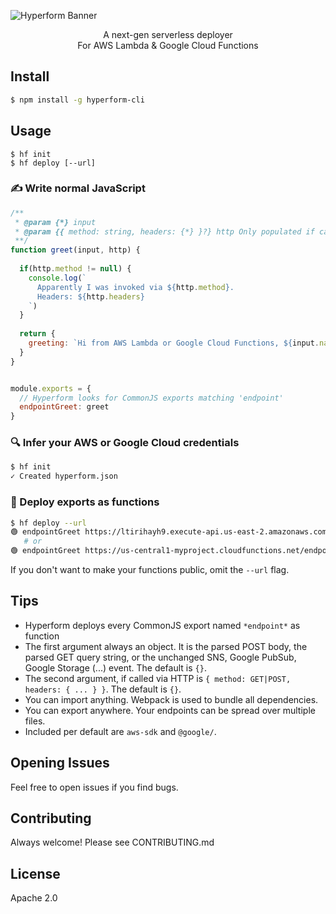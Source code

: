 ![Hyperform Banner](https://github.com/qngapparat/hyperform/blob/master/hyperform-banner.png)


<p align="center">A next-gen serverless deployer
<br>For AWS Lambda & Google Cloud Functions</p>

## Install

```sh
$ npm install -g hyperform-cli
```


## Usage

```
$ hf init 
$ hf deploy [--url]
```

### ✍️ Write normal JavaScript


```js
/**
 * @param {*} input 
 * @param {{ method: string, headers: {*} }?} http Only populated if called via GET or POST
 **/
function greet(input, http) {
  
  if(http.method != null) {
    console.log(`
      Apparently I was invoked via ${http.method}. 
      Headers: ${http.headers}
    `)
  }
  
  return { 
    greeting: `Hi from AWS Lambda or Google Cloud Functions, ${input.name} !` 
  }
}


module.exports = {
  // Hyperform looks for CommonJS exports matching 'endpoint'
  endpointGreet: greet 
}
```

### 🔍 Infer your AWS or Google Cloud credentials

```sh
$ hf init
✓ Created hyperform.json
```

### 🚀 Deploy exports as functions

```sh 
$ hf deploy --url
🟢 endpointGreet https://ltirihayh9.execute-api.us-east-2.amazonaws.com/endpointGreet
   # or
🟢 endpointGreet https://us-central1-myproject.cloudfunctions.net/endpointGreet
```

If you don't want to make your functions public, omit the `--url` flag.

<!-- 

TODO remove this? Esp with --url optional
## Invoke 

Your functions  detect from where they are invoked (GET, POST, Provider console, SNS event) so they always receive the same payload.

For instance, you can GET or POST to them.
Or you can use them internally with the provider.

```sh
#######
# GET #
#######

$ curl https://us-central1-myproj.cloudfunctions.net/endpointEcho?a=1

> {"Hi from AWS Lambda or Google Cloud Functions!
      GET or POST body received: {\"a\":1}}"

########
# POST #
########

$ curl \
  -X POST \
  -H "Content-Type: application/json" \ 
  -d '{"a":1}' \
  https://us-central1-myproj.cloudfunctions.net/endpointEcho

> {"Hi from AWS Lambda or Google Cloud Functions!
      GET or POST body received: {\"a\":1}}"
``` -->

## Tips

* Hyperform deploys every CommonJS export named `*endpoint*` as function
* The first argument always an object. It is the parsed POST body, the parsed GET query string, or the unchanged SNS, Google PubSub, Google Storage (...) event. The default is `{}`.
* The second argument, if called via HTTP is `{ method: GET|POST, headers: { ... } }`. The default is `{}`.
* You can import anything. Webpack is used to bundle all dependencies.
* You can export anywhere. Your endpoints can be spread over multiple files.
* Included per default are `aws-sdk` and `@google/`.


## Opening Issues

Feel free to open issues if you find bugs.

## Contributing

Always welcome! Please see CONTRIBUTING.md

## License

Apache 2.0
